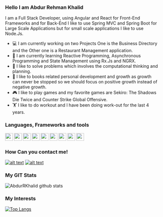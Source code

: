 ### Hello I am Abdur Rehman Khalid

I am a Full Stack Developer, using Angular and React for Front-End Frameworks and for Back-End I like to use Spring MVC and Spring Boot for Large Scale Applications but for small scale applications I like to use Node.Js.

- 💻 I am currently working on two Projects One is the Business Directory and the Other one is a Restaurant Management application.
- 📕 I am currently learning Reactive Programming, Asynchronous Programming and State Management using Rx.Js and NGRX.
- 🔭 I like to solve problems which involves the computational thinking and planning.
- 📜 I like to books related personal development and growth as growth can never be stopped so we should focus on positive growth instead of negative growth.
- 🎮 I like to play games and my favorite games are Sekiro: The Shadows Die Twice and Counter Strike Global Offensive.
- 🏋️ I like to do workout and I have been doing work-out for the last 4 years.


### Languages, Frameworks and tools
<img src="https://cdn.jsdelivr.net/npm/programming-languages-logos/src/javascript/javascript.png" height="25"> <img src="https://miro.medium.com/max/816/1*mn6bOs7s6Qbao15PMNRyOA.png" height="25"> <img src="https://angular.io/assets/images/logos/angularjs/AngularJS-Shield.svg" height="25"> <img src="https://img.favpng.com/19/25/8/java-programming-language-programmer-computer-programming-logo-png-favpng-fhppYS113xSPzB7babpSMhrfP.jpg" height="25"> <img src="https://images.xenonstack.com/blog/junit1.png" height="25"> <img src="https://pbs.twimg.com/profile_images/1235868806079057921/fTL08u_H_400x400.png" height="25"> <img src="https://cdn.worldvectorlogo.com/logos/visual-studio-code-1.svg" height="25"> <img src="https://www.vojtechruzicka.com/static/031776017c0bd26cb94c74201071ce9c/7321b/IntelliJIDEA_icon.png" height="25"> <img src="https://images.tcdn.com.br/img/img_prod/604201/git_icon_1186_1_20180326185813.png" height="25">





### How Can you contact me!
[![alt text][2.1]][2]
[![alt text][6.1]][6]

[2.1]: http://i.imgur.com/P3YfQoD.png (facebook icon with padding)
[6.1]: http://i.imgur.com/0o48UoR.png (github icon with padding)

[2.2]: http://i.imgur.com/fep1WsG.png (facebook icon without padding)
[6.2]: http://i.imgur.com/9I6NRUm.png (github icon without padding)

[2]: https://www.facebook.com/ch.abdurrehman.77/
[6]: http://www.github.com/AbdurRKhalid

### My GIT Stats
![AbdurRKhalid github stats](https://github-readme-stats.vercel.app/api?username=AbdurRKhalid&show_icons=true&theme=tokyonight)

### My Interests
[![Top Langs](https://github-readme-stats.vercel.app/api/top-langs/?username=AbdurRKhalid&layout=compact)](https://github.com/anuraghazra/github-readme-stats)
